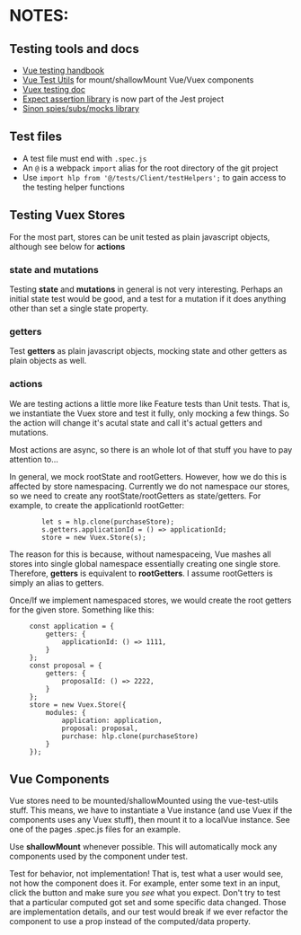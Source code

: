 # NOTES:

## Testing tools and docs

* [Vue testing handbook](https://lmiller1990.github.io/vue-testing-handbook/#what-is-this-guide)
* [Vue Test Utils](https://vue-test-utils.vuejs.org/api/options.html#context)
     for mount/shallowMount Vue/Vuex components
* [Vuex testing doc](https://vuex.vuejs.org/guide/testing.html)
* [Expect assertion library](https://jestjs.io/docs/en/expect) is now part of the Jest project
* [Sinon spies/subs/mocks library](https://sinonjs.org/releases/v7.5.0/stubs/)

## Test files

* A test file must end with `.spec.js`
* An `@` is a webpack `import` alias for the root directory of the git project
* Use `import hlp from '@/tests/Client/testHelpers';` to gain access to the testing helper functions

## Testing Vuex Stores

For the most part, stores can be unit tested as plain javascript objects, although see below for __actions__

### state and mutations

Testing __state__ and __mutations__ in general is not very interesting.
Perhaps an initial state test would be good, and a test for a mutation if it
does anything other than set a single state property.

### getters

Test __getters__ as plain javascript objects, mocking state and other getters as plain objects as well.

### actions

We are testing actions a little more like Feature tests than Unit tests.  That
is, we instantiate the Vuex store and test it fully, only mocking a few things.
So the action will change it's acutal state and call it's actual getters and
mutations.

Most actions are async, so there is an whole lot of that stuff you have to pay attention to...

In general, we mock rootState and rootGetters. However, how we do this is
affected by store namespacing.  Currently we do not namespace our stores, so we
need to create any rootState/rootGetters as state/getters.  For example, to
create the applicationId rootGetter:  

```
        let s = hlp.clone(purchaseStore);
        s.getters.applicationId = () => applicationId;
        store = new Vuex.Store(s);
```

The reason for this is because, without namespaceing, Vue mashes all stores
into single global namespace essentially creating one single store. Therefore,
__getters__ is equivalent to __rootGetters__. I assume rootGetters is simply an
alias to getters.

Once/If we implement namespaced stores, we would create the root getters for
the given store. Something like this:  

```
     const application = {
         getters: {
             applicationId: () => 1111,
         }
     };
     const proposal = {
         getters: {
             proposalId: () => 2222,
         }
     };
     store = new Vuex.Store({
         modules: {
             application: application,
             proposal: proposal,
             purchase: hlp.clone(purchaseStore)
         }
     });
```

## Vue Components

Vue stores need to be mounted/shallowMounted using the vue-test-utils stuff.
This means, we have to instantiate a Vue instance (and use Vuex if the
components uses any Vuex stuff), then mount it to a localVue instance. See one
of the pages .spec.js files for an example.

Use __shallowMount__ whenever possible. This will automatically mock any
components used by the component under test.

Test for behavior, not implementation!  That is, test what a user would see,
not how the component does it.  For example, enter some text in an input, click
the button and make sure you *see* what you expect.  Don't try to test that a
particular computed got set and some specific data changed.  Those are
implementation details, and our test would break if we ever refactor the
component to use a prop instead of the computed/data property.



